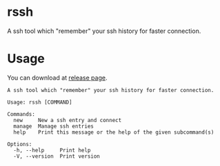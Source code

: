 # rssh
A ssh tool which "remember" your ssh history for faster connection.

# Usage

You can download at [release page](https://github.com/kingwingfly/rssh/releases).

```
A ssh tool which "remember" your ssh history for faster connection.

Usage: rssh [COMMAND]

Commands:
  new     New a ssh entry and connect
  manage  Manage ssh entries
  help    Print this message or the help of the given subcommand(s)

Options:
  -h, --help     Print help
  -V, --version  Print version
```
